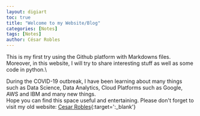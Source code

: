 ```yaml
---
layout: digiart
toc: true
title: "Welcome to my Website/Blog"
categories: [Notes]
tags: [Notes]
author: César Robles
---
```

This is my first try using the Github platform with Markdowns files. Moreover, in this website, I will try to share interesting stuff as well as some code in python.\

During the COVID-19 outbreak, I have been learning about many things such as Data Science, Data Analytics, Cloud Platforms such as Google, AWS and IBM and many new things.\
Hope you can find this space useful and entertaining. Please don't forget to visit my old website: [Cesar Robles](https://lespaton.sytes.net/CesarRobles/new){:target=':_blank'}